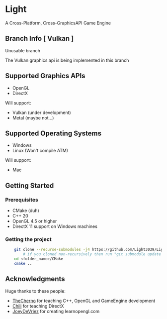 # Light
A Cross-Platform, Cross-GraphicsAPI Game Engine

## Branch Info [ Vulkan ]
Unusable branch

The Vulkan graphics api is being implemented in this branch


## Supported Graphics APIs
* OpenGL
* DirectX

Will support:
* Vulkan (under development)
* Metal (maybe not...)

## Supported Operating Systems
* Windows
* Linux (Won't compile ATM)
 
Will support:
* Mac

## Getting Started

### Prerequisites
* CMake (duh)
* C++ 20
* OpenGL 4.5 or higher
* DirectX 11 support on Windows machines

### Getting the project
```bash
    git clone --recurse-submodules -j4 https://github.com/Light3039/Light <folder_name>
        # if you cloned non-recursively then run "git submodule update --init"
    cd <folder_name>/CMake
    cmake ..
``` 

## Acknowledgments
Huge thanks to these people:
* [TheCherno](https://www.youtube.com/channel/UCQ-W1KE9EYfdxhL6S4twUNw) for teaching C++, OpenGL and GameEngine development
* [Chili](https://www.youtube.com/channel/UCsyHonfwHi4fLb2lkq0DEAA) for teaching DirectX
* [JoeyDeVriez](https://learnopengl.com/) for creating learnopengl.com
